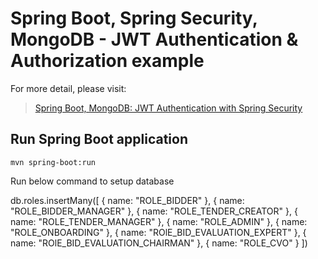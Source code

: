 # Spring Boot, Spring Security, MongoDB - JWT Authentication & Authorization example

For more detail, please visit:
> [Spring Boot, MongoDB: JWT Authentication with Spring Security](https://bezkoder.com/spring-boot-jwt-auth-mongodb/)

## Run Spring Boot application
```
mvn spring-boot:run
```


Run below command to setup database


db.roles.insertMany([
   { name: "ROLE_BIDDER" },
   { name: "ROLE_BIDDER_MANAGER" },
   { name: "ROLE_TENDER_CREATOR" },
   { name: "ROLE_TENDER_MANAGER" },
   { name: "ROLE_ADMIN" },
   { name: "ROLE_ONBOARDING" },
   { name: "ROlE_BID_EVALUATION_EXPERT" },
   { name: "ROlE_BID_EVALUATION_CHAIRMAN" },
   { name: "ROLE_CVO" }
])
